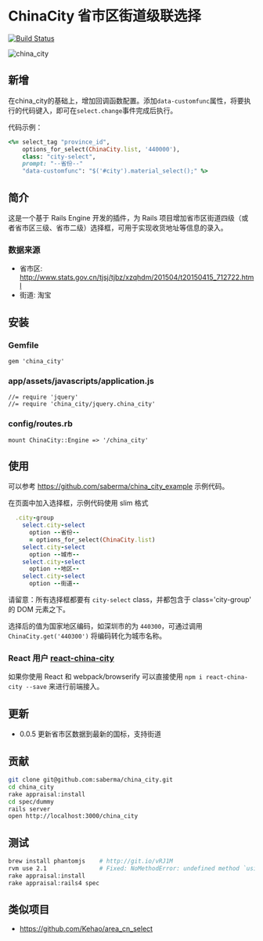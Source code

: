 # ChinaCity 省市区街道级联选择

[![Build Status](https://travis-ci.org/saberma/china_city.png?branch=master)](https://travis-ci.org/saberma/china_city)

![china_city](http://cl.ly/image/3c212i1e3b1T/ScreenFlow.mp4.gif)

## 新增
在china_city的基础上，增加回调函数配置。添加`data-customfunc`属性，将要执行的代码键入，即可在`select.change`事件完成后执行。

代码示例：
```ruby
<%= select_tag "province_id", 
    options_for_select(ChinaCity.list, '440000'), 
    class: "city-select",
    prompt: "--省份--"
    "data-customfunc": "$('#city').material_select();" %>
```

## 简介

这是一个基于 Rails Engine 开发的插件，为 Rails 项目增加省市区街道四级（或者省市区三级、省市二级）选择框，可用于实现收货地址等信息的录入。

### 数据来源

* 省市区: http://www.stats.gov.cn/tjsj/tjbz/xzqhdm/201504/t20150415_712722.html
* 街道: 淘宝

## 安装

### Gemfile

    gem 'china_city'

### app/assets/javascripts/application.js

    //= require 'jquery'
    //= require 'china_city/jquery.china_city'

### config/routes.rb

    mount ChinaCity::Engine => '/china_city'

## 使用

可以参考 https://github.com/saberma/china_city_example 示例代码。

在页面中加入选择框，示例代码使用 slim 格式

```ruby
  .city-group
    select.city-select
      option --省份--
      = options_for_select(ChinaCity.list)
    select.city-select
      option --城市--
    select.city-select
      option --地区--
    select.city-select
      option --街道--
```

请留意：所有选择框都要有 `city-select` class，并都包含于 class='city-group' 的 DOM 元素之下。

选择后的值为国家地区编码，如深圳市的为 `440300`，可通过调用 `ChinaCity.get('440300')` 将编码转化为城市名称。

### React 用户 [react-china-city](https://github.com/GeekPark/react-china-city)
如果你使用 React 和 webpack/browserify 可以直接使用 `npm i react-china-city --save` 来进行前端接入。

## 更新

* 0.0.5  更新省市区数据到最新的国标，支持街道

## 贡献

```bash
git clone git@github.com:saberma/china_city.git
cd china_city
rake appraisal:install
cd spec/dummy
rails server
open http://localhost:3000/china_city
```

## 测试

```bash
brew install phantomjs    # http://git.io/vRJ1M
rvm use 2.1               # Fixed: NoMethodError: undefined method `using' for GB2260::Division:Class
rake appraisal:install
rake appraisal:rails4 spec
```

## 类似项目

* https://github.com/Kehao/area_cn_select